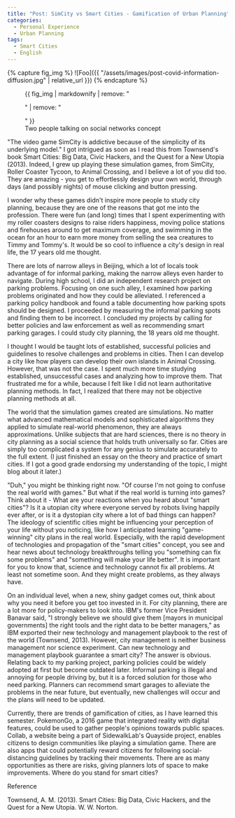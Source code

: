 ```yaml
---
title: "Post: SimCity vs Smart Cities - Gamification of Urban Planning"
categories:
  - Personal Experience
  - Urban Planning
tags:
  - Smart Cities
  - English
---
```

{% capture fig_img %}
![Foo]({{ "/assets/images/post-covid-information-diffusion.jpg" | relative_url }})
{% endcapture %}

<figure>
  {{ fig_img | markdownify | remove: "<p>" | remove: "</p>" }}
  <figcaption>Two people talking on social networks concept</figcaption>
</figure>

"The video game SimCity is addictive because of the simplicity of its underlying model." I got intrigued as soon as I read this from Townsend's book Smart Cities: Big Data, Civic Hackers, and the Quest for a New Utopia (2013). Indeed, I grew up playing these simulation games, from SimCity, Roller Coaster Tycoon, to Animal Crossing, and I believe a lot of you did too. They are amazing - you get to effortlessly design your own world, through days (and possibly nights) of mouse clicking and button pressing.

 

I wonder why these games didn't inspire more people to study city planning, because they are one of the reasons that got me into the profession. There were fun (and long) times that I spent experimenting with my roller coasters designs to raise riders happiness, moving police stations and firehouses around to get maximum coverage, and swimming in the ocean for an hour to earn more money from selling the sea creatures to Timmy and Tommy's. It would be so cool to influence a city's design in real life, the 17 years old me thought.

 

There are lots of narrow alleys in Beijing, which a lot of locals took advantage of for informal parking, making the narrow alleys even harder to navigate. During high school, I did an independent research project on parking problems. Focusing on one such alley, I examined how parking problems originated and how they could be alleviated. I referenced a parking policy handbook and found a table documenting how parking spots should be designed. I proceeded by measuring the informal parking spots and finding them to be incorrect. I concluded my projects by calling for better policies and law enforcement as well as recommending smart parking garages. I could study city planning, the 18 years old me thought.

 

I thought I would be taught lots of established, successful policies and guidelines to resolve challenges and problems in cities. Then I can develop a city like how players can develop their own islands in Animal Crossing. However, that was not the case. I spent much more time studying established, unsuccessful cases and analyzing how to improve them. That frustrated me for a while, because I felt like I did not learn authoritative planning methods. In fact, I realized that there may not be objective planning methods at all.

 

The world that the simulation games created are simulations. No matter what advanced mathematical models and sophisticated algorithms they applied to simulate real-world phenomenon, they are always approximations. Unlike subjects that are hard sciences, there is no theory in city planning as a social science that holds truth universally so far. Cities are simply too complicated a system for any genius to simulate accurately to the full extent. (I just finished an essay on the theory and practice of smart cities. If I got a good grade endorsing my understanding of the topic, I might blog about it later.)

 

"Duh," you might be thinking right now. "Of course I'm not going to confuse the real world with games." But what if the real world is turning into games? Think about it - What are your reactions when you heard about "smart cities"? Is it a utopian city where everyone served by robots living happily ever after, or is it a dystopian city where a lot of bad things can happen? The ideology of scientific cities might be influencing your perception of your life without you noticing, like how I anticipated learning "game-winning" city plans in the real world. Especially, with the rapid development of technologies and propagation of the "smart cities" concept, you see and hear news about technology breakthroughs telling you "something can fix some problems" and "something will make your life better". It is important for you to know that, science and technology cannot fix all problems. At least not sometime soon. And they might create problems, as they always have. 

 

On an individual level, when a new, shiny gadget comes out, think about why you need it before you get too invested in it. For city planning, there are a lot more for policy-makers to look into. IBM's former Vice President Banavar said, "I strongly believe we should give them [mayors in municipal governments] the right tools and the right data to be better managers," as IBM exported their new technology and management playbook to the rest of the world (Townsend, 2013). However, city management is neither business management nor science experiment. Can new technology and management playbook guarantee a smart city? The answer is obvious. Relating back to my parking project, parking policies could be widely adopted at first but become outdated later. Informal parking is illegal and annoying for people driving by, but it is a forced solution for those who need parking. Planners can recommend smart garages to alleviate the problems in the near future, but eventually, new challenges will occur and the plans will need to be updated. 

 

Currently, there are trends of gamification of cities, as I have learned this semester. PokemonGo, a 2016 game that integrated reality with digital features, could be used to gather people's opinions towards public spaces. Collab, a website being a part of SidewalkLab's Quayside project, enables citizens to design communities like playing a simulation game. There are also apps that could potentially reward citizens for following social-distancing guidelines by tracking their movements. There are as many opportunities as there are risks, giving planners lots of space to make improvements. Where do you stand for smart cities?

Reference

Townsend, A. M. (2013). Smart Cities: Big Data, Civic Hackers, and the Quest for a New Utopia. W. W. Norton.